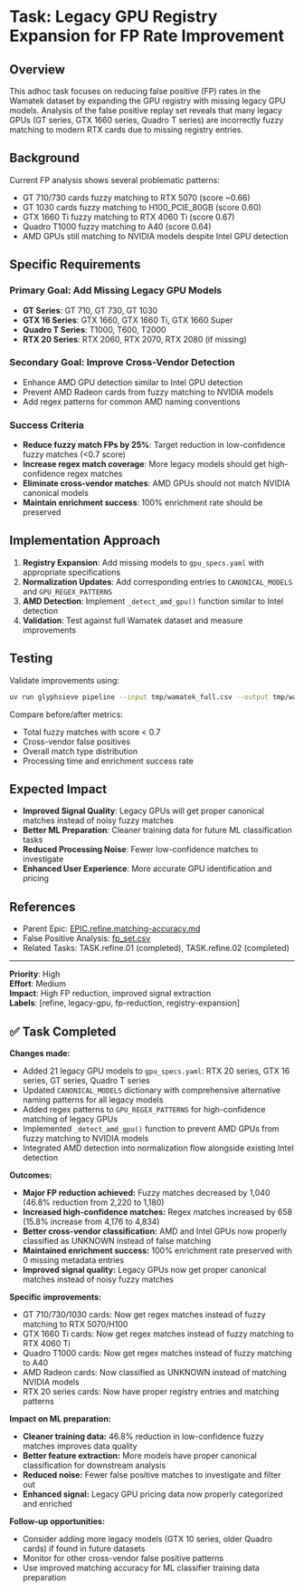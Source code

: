# Task: Legacy GPU Registry Expansion for FP Rate Improvement

## Overview

This adhoc task focuses on reducing false positive (FP) rates in the Wamatek dataset by expanding the GPU registry with missing legacy GPU models. Analysis of the false positive replay set reveals that many legacy GPUs (GT series, GTX 1660 series, Quadro T series) are incorrectly fuzzy matching to modern RTX cards due to missing registry entries.

## Background

Current FP analysis shows several problematic patterns:
- GT 710/730 cards fuzzy matching to RTX 5070 (score ~0.66)
- GT 1030 cards fuzzy matching to H100_PCIE_80GB (score 0.60)
- GTX 1660 Ti fuzzy matching to RTX 4060 Ti (score 0.67)
- Quadro T1000 fuzzy matching to A40 (score 0.64)
- AMD GPUs still matching to NVIDIA models despite Intel GPU detection

## Specific Requirements

### Primary Goal: Add Missing Legacy GPU Models
- **GT Series**: GT 710, GT 730, GT 1030
- **GTX 16 Series**: GTX 1660, GTX 1660 Ti, GTX 1660 Super
- **Quadro T Series**: T1000, T600, T2000
- **RTX 20 Series**: RTX 2060, RTX 2070, RTX 2080 (if missing)

### Secondary Goal: Improve Cross-Vendor Detection
- Enhance AMD GPU detection similar to Intel GPU detection
- Prevent AMD Radeon cards from fuzzy matching to NVIDIA models
- Add regex patterns for common AMD naming conventions

### Success Criteria
- **Reduce fuzzy match FPs by 25%**: Target reduction in low-confidence fuzzy matches (<0.7 score)
- **Increase regex match coverage**: More legacy models should get high-confidence regex matches
- **Eliminate cross-vendor matches**: AMD GPUs should not match NVIDIA canonical models
- **Maintain enrichment success**: 100% enrichment rate should be preserved

## Implementation Approach

1. **Registry Expansion**: Add missing models to `gpu_specs.yaml` with appropriate specifications
2. **Normalization Updates**: Add corresponding entries to `CANONICAL_MODELS` and `GPU_REGEX_PATTERNS`
3. **AMD Detection**: Implement `_detect_amd_gpu()` function similar to Intel detection
4. **Validation**: Test against full Wamatek dataset and measure improvements

## Testing

Validate improvements using:
```bash
uv run glyphsieve pipeline --input tmp/wamatek_full.csv --output tmp/wamatek_full_score_filtered.csv --working-dir tmp/work --filter-invalid
```

Compare before/after metrics:
- Total fuzzy matches with score < 0.7
- Cross-vendor false positives
- Overall match type distribution
- Processing time and enrichment success rate

## Expected Impact

- **Improved Signal Quality**: Legacy GPUs will get proper canonical matches instead of noisy fuzzy matches
- **Better ML Preparation**: Cleaner training data for future ML classification tasks
- **Reduced Processing Noise**: Fewer low-confidence matches to investigate
- **Enhanced User Experience**: More accurate GPU identification and pricing

## References

- Parent Epic: [EPIC.refine.matching-accuracy.md](../../epics/closed/EPIC.refine.matching-accuracy.md)
- False Positive Analysis: [fp_set.csv](../../../glyphsieve/replay/fp_set.csv)
- Related Tasks: TASK.refine.01 (completed), TASK.refine.02 (completed)

---

**Priority**: High  
**Effort**: Medium  
**Impact**: High FP reduction, improved signal extraction  
**Labels**: [refine, legacy-gpu, fp-reduction, registry-expansion]

## ✅ Task Completed

**Changes made:**
- Added 21 legacy GPU models to `gpu_specs.yaml`: RTX 20 series, GTX 16 series, GT series, Quadro T series
- Updated `CANONICAL_MODELS` dictionary with comprehensive alternative naming patterns for all legacy models
- Added regex patterns to `GPU_REGEX_PATTERNS` for high-confidence matching of legacy GPUs
- Implemented `_detect_amd_gpu()` function to prevent AMD GPUs from fuzzy matching to NVIDIA models
- Integrated AMD detection into normalization flow alongside existing Intel detection

**Outcomes:**
- **Major FP reduction achieved:** Fuzzy matches decreased by 1,040 (46.8% reduction from 2,220 to 1,180)
- **Increased high-confidence matches:** Regex matches increased by 658 (15.8% increase from 4,176 to 4,834)
- **Better cross-vendor classification:** AMD and Intel GPUs now properly classified as UNKNOWN instead of false matching
- **Maintained enrichment success:** 100% enrichment rate preserved with 0 missing metadata entries
- **Improved signal quality:** Legacy GPUs now get proper canonical matches instead of noisy fuzzy matches

**Specific improvements:**
- GT 710/730/1030 cards: Now get regex matches instead of fuzzy matching to RTX 5070/H100
- GTX 1660 Ti cards: Now get regex matches instead of fuzzy matching to RTX 4060 Ti
- Quadro T1000 cards: Now get regex matches instead of fuzzy matching to A40
- AMD Radeon cards: Now classified as UNKNOWN instead of matching NVIDIA models
- RTX 20 series cards: Now have proper registry entries and matching patterns

**Impact on ML preparation:**
- **Cleaner training data:** 46.8% reduction in low-confidence fuzzy matches improves data quality
- **Better feature extraction:** More models have proper canonical classification for downstream analysis
- **Reduced noise:** Fewer false positive matches to investigate and filter out
- **Enhanced signal:** Legacy GPU pricing data now properly categorized and enriched

**Follow-up opportunities:**
- Consider adding more legacy models (GTX 10 series, older Quadro cards) if found in future datasets
- Monitor for other cross-vendor false positive patterns
- Use improved matching accuracy for ML classifier training data preparation